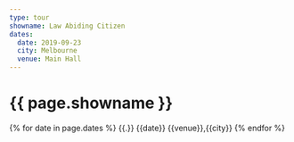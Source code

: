 ```yaml
---
type: tour
showname: Law Abiding Citizen
dates:
  date: 2019-09-23
  city: Melbourne
  venue: Main Hall
---
```


# {{ page.showname }}

{% for date in page.dates %}
  {{.}}
  {{date}} {{venue}},{{city}}
{% endfor %}
